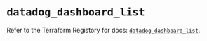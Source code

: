 # `datadog_dashboard_list`

Refer to the Terraform Registory for docs: [`datadog_dashboard_list`](https://registry.terraform.io/providers/datadog/datadog/3.34.0/docs/resources/dashboard_list).
